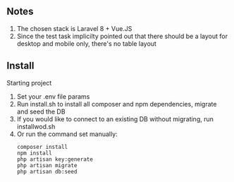 ## Notes
1. The chosen stack is Laravel 8 + Vue.JS
2. Since the test task implicilty pointed out that there should be a layout for desktop and mobile only, there's no table layout

## Install
Starting project
 1. Set your .env file params
 2. Run install.sh to install all composer and npm dependencies, migrate and seed the DB
 3. If you would like to connect to an existing DB without migrating, run installwod.sh
 4. Or run the command set manually:
	```
	composer install
	npm install
	php artisan key:generate
	php artisan migrate
	php artisan db:seed
	```